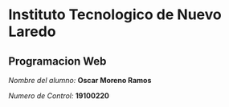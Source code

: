 # Instituto Tecnologico de Nuevo Laredo

## Programacion Web

 *Nombre del alumno:*  **Oscar Moreno Ramos**

*Numero de Control:* **19100220**




